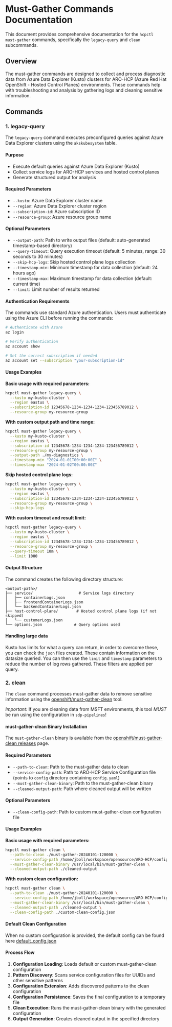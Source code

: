 # Must-Gather Commands Documentation

This document provides comprehensive documentation for the `hcpctl must-gather` commands, specifically the `legacy-query` and `clean` subcommands.

## Overview

The must-gather commands are designed to collect and process diagnostic data from Azure Data Explorer (Kusto) clusters for ARO-HCP (Azure Red Hat OpenShift - Hosted Control Planes) environments. These commands help with troubleshooting and analysis by gathering logs and cleaning sensitive information.

## Commands

### 1. legacy-query

The `legacy-query` command executes preconfigured queries against Azure Data Explorer clusters using the `akskubesystem` table.

#### Purpose
- Execute default queries against Azure Data Explorer (Kusto)
- Collect service logs for ARO-HCP services and hosted control planes
- Generate structured output for analysis

#### Required Parameters
- `--kusto`: Azure Data Explorer cluster name
- `--region`: Azure Data Explorer cluster region  
- `--subscription-id`: Azure subscription ID
- `--resource-group`: Azure resource group name

#### Optional Parameters
- `--output-path`: Path to write output files (default: auto-generated timestamp-based directory)
- `--query-timeout`: Query execution timeout (default: 5 minutes, range: 30 seconds to 30 minutes)
- `--skip-hcp-logs`: Skip hosted control plane logs collection
- `--timestamp-min`: Minimum timestamp for data collection (default: 24 hours ago)
- `--timestamp-max`: Maximum timestamp for data collection (default: current time)
- `--limit`: Limit number of results returned


#### Authentication Requirements

The commands use standard Azure authentication. Users must authenticate using the Azure CLI before running the commands:

```bash
# Authenticate with Azure
az login

# Verify authentication
az account show

# Set the correct subscription if needed
az account set --subscription "your-subscription-id"
```

#### Usage Examples

**Basic usage with required parameters:**
```bash
hcpctl must-gather legacy-query \
  --kusto my-kusto-cluster \
  --region eastus \
  --subscription-id 12345678-1234-1234-1234-123456789012 \
  --resource-group my-resource-group
```

**With custom output path and time range:**
```bash
hcpctl must-gather legacy-query \
  --kusto my-kusto-cluster \
  --region eastus \
  --subscription-id 12345678-1234-1234-1234-123456789012 \
  --resource-group my-resource-group \
  --output-path ./my-diagnostics \
  --timestamp-min "2024-01-01T00:00:00Z" \
  --timestamp-max "2024-01-02T00:00:00Z"
```

**Skip hosted control plane logs:**
```bash
hcpctl must-gather legacy-query \
  --kusto my-kusto-cluster \
  --region eastus \
  --subscription-id 12345678-1234-1234-1234-123456789012 \
  --resource-group my-resource-group \
  --skip-hcp-logs
```

**With custom timeout and result limit:**
```bash
hcpctl must-gather legacy-query \
  --kusto my-kusto-cluster \
  --region eastus \
  --subscription-id 12345678-1234-1234-1234-123456789012 \
  --resource-group my-resource-group \
  --query-timeout 10m \
  --limit 1000
```

#### Output Structure
The command creates the following directory structure:
```
<output-path>/
├── service/                    # Service logs directory
│   ├── containerLogs.json
│   ├── frontendContainerLogs.json
│   └── backendContainerLogs.json
├── host-control-plane/        # Hosted control plane logs (if not skipped)
│   └── customerLogs.json
└── options.json              # Query options used
```

#### Handling large data

Kusto has limits for what a query can return, in order to overcome these, you can check the `json` files created. These contain information on the datasize queried. You can then use the `limit` and `timestamp` parameters to reduce the number of log rows gathered. These filters are applied per query.

### 2. clean

The `clean` command processes must-gather data to remove sensitive information using the [openshift/must-gather-clean](https://github.com/openshift/must-gather-clean) tool.

*Important:* If you are cleaning data from MSFT environments, this tool *MUST* be run using the configuration in `sdp-pipelines`!

#### must-gather-clean Binary Installation

The `must-gather-clean` binary is available from the [openshift/must-gather-clean releases](https://github.com/openshift/must-gather-clean/releases) page.

#### Required Parameters
- `--path-to-clean`: Path to the must-gather data to clean
- `--service-config-path`: Path to ARO-HCP Service Configuration file (points to `config` directory containing `config.yaml`)
- `--must-gather-clean-binary`: Path to the must-gather-clean binary
- `--cleaned-output-path`: Path where cleaned output will be written

#### Optional Parameters
- `--clean-config-path`: Path to custom must-gather-clean configuration file

#### Usage Examples

**Basic usage with required parameters:**
```bash
hcpctl must-gather clean \
  --path-to-clean ./must-gather-20240101-120000 \
  --service-config-path /home/jboll/workspace/opensource/ARO-HCP/config \
  --must-gather-clean-binary /usr/local/bin/must-gather-clean \
  --cleaned-output-path ./cleaned-output
```

**With custom clean configuration:**
```bash
hcpctl must-gather clean \
  --path-to-clean ./must-gather-20240101-120000 \
  --service-config-path /home/jboll/workspace/opensource/ARO-HCP/config \
  --must-gather-clean-binary /usr/local/bin/must-gather-clean \
  --cleaned-output-path ./cleaned-output \
  --clean-config-path ./custom-clean-config.json
```

#### Default Clean Configuration
When no custom configuration is provided, the default config can be found here [default_config.json](https://github.com/Azure/ARO-HCP/blob/main/tooling/hcpctl/cmd/must-gather/default_config.json)


#### Process Flow
1. **Configuration Loading**: Loads default or custom must-gather-clean configuration
2. **Pattern Discovery**: Scans service configuration files for UUIDs and other sensitive patterns
3. **Configuration Extension**: Adds discovered patterns to the clean configuration
4. **Configuration Persistence**: Saves the final configuration to a temporary file
5. **Clean Execution**: Runs the must-gather-clean binary with the generated configuration
6. **Output Generation**: Creates cleaned output in the specified directory



